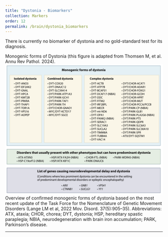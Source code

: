 ```yaml
---
title: "Dystonia - Biomarkers"
collection: Markers
order: 12
permalink: /brain/dystonia_biomarkers
---
```

There is currently no biomarker of dystonia and no gold-standard test for its diagnosis.  

Monogenic forms of Dystonia (this figure is adapted from Thomsen M, et al. Annu Rev Pathol. 2024).    
![](/images/Dystinia-monogenic.png)
Overview of confirmed monogenic forms of dystonia based on the most recent update of the Task Force for the Nomenclature of Genetic Movement Disorders (Lange LM et al, 2022 Mov. Disord. 37(5):905–35). Abbreviations: ATX, ataxia; CHOR, chorea; DYT, dystonia; HSP, hereditary spastic paraplegia; NBIA, neurodegeneration with brain iron accumulation; PARK, Parkinson’s disease.

---
